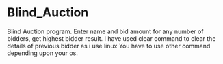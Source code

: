 # Blind_Auction
Blind Auction program. Enter name and bid amount for any number of bidders, get highest bidder result.
I have used clear command to clear the details of previous bidder as i use linux 
You have to use other command depending upon your os.
